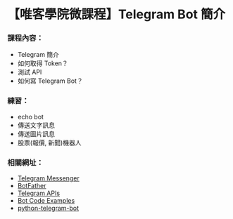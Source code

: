 # 【唯客學院微課程】Telegram Bot 簡介

### 課程內容：

* Telegram 簡介
* 如何取得 Token？
* 測試 API
* 如何寫 Telegram Bot？

### 練習：

* echo bot
* 傳送文字訊息
* 傳送圖片訊息
* 股票(報價, 新聞)機器人

### 相關網址：

* [Telegram Messenger](https://telegram.org/)
* [BotFather](https://t.me/botfather)
* [Telegram APIs](https://core.telegram.org/api)
* [Bot Code Examples](https://core.telegram.org/bots/samples)
* [python-telegram-bot](https://github.com/python-telegram-bot/python-telegram-bot)